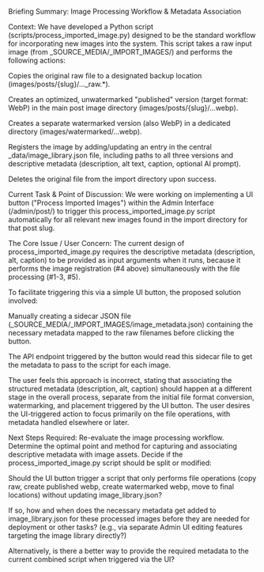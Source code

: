 Briefing Summary: Image Processing Workflow & Metadata Association

Context:
We have developed a Python script (scripts/process_imported_image.py) designed to be the standard workflow for incorporating new images into the system. This script takes a raw input image (from _SOURCE_MEDIA/_IMPORT_IMAGES/) and performs the following actions:

Copies the original raw file to a designated backup location (images/posts/{slug}/..._raw.*).

Creates an optimized, unwatermarked "published" version (target format: WebP) in the main post image directory (images/posts/{slug}/...webp).

Creates a separate watermarked version (also WebP) in a dedicated directory (images/watermarked/...webp).

Registers the image by adding/updating an entry in the central _data/image_library.json file, including paths to all three versions and descriptive metadata (description, alt text, caption, optional AI prompt).

Deletes the original file from the import directory upon success.

Current Task & Point of Discussion:
We were working on implementing a UI button ("Process Imported Images") within the Admin Interface (/admin/post/<slug>) to trigger this process_imported_image.py script automatically for all relevant new images found in the import directory for that post slug.

The Core Issue / User Concern:
The current design of process_imported_image.py requires the descriptive metadata (description, alt, caption) to be provided as input arguments when it runs, because it performs the image registration (#4 above) simultaneously with the file processing (#1-3, #5).

To facilitate triggering this via a simple UI button, the proposed solution involved:

Manually creating a sidecar JSON file (_SOURCE_MEDIA/_IMPORT_IMAGES/image_metadata.json) containing the necessary metadata mapped to the raw filenames before clicking the button.

The API endpoint triggered by the button would read this sidecar file to get the metadata to pass to the script for each image.

The user feels this approach is incorrect, stating that associating the structured metadata (description, alt, caption) should happen at a different stage in the overall process, separate from the initial file format conversion, watermarking, and placement triggered by the UI button. The user desires the UI-triggered action to focus primarily on the file operations, with metadata handled elsewhere or later.

Next Steps Required:
Re-evaluate the image processing workflow. Determine the optimal point and method for capturing and associating descriptive metadata with image assets. Decide if the process_imported_image.py script should be split or modified:

Should the UI button trigger a script that only performs file operations (copy raw, create published webp, create watermarked webp, move to final locations) without updating image_library.json?

If so, how and when does the necessary metadata get added to image_library.json for these processed images before they are needed for deployment or other tasks? (e.g., via separate Admin UI editing features targeting the image library directly?)

Alternatively, is there a better way to provide the required metadata to the current combined script when triggered via the UI?